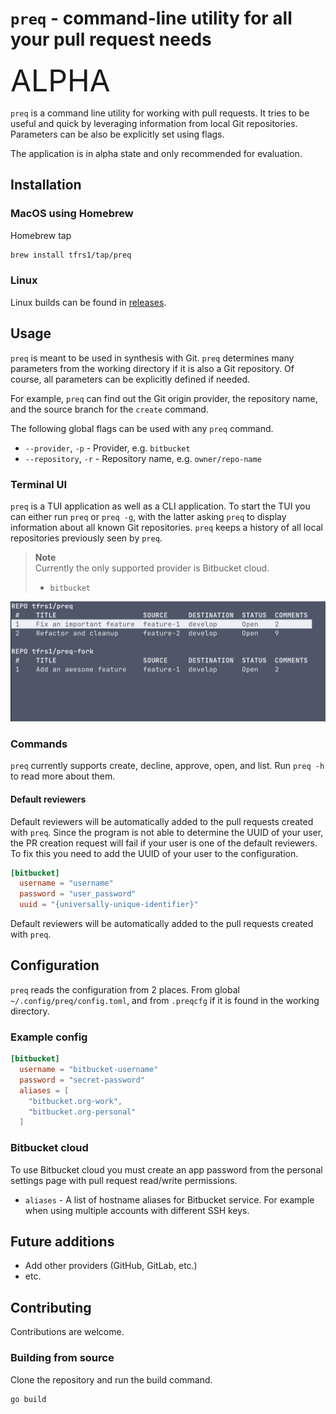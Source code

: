 # `preq` - command-line utility for all your pull request needs

<font size="7">ALPHA</font>

`preq` is a command line utility for working with pull requests. It tries to be useful and quick by leveraging information from local Git repositories. Parameters can be also be explicitly set using flags.

The application is in alpha state and only recommended for evaluation.

## Installation

### MacOS using Homebrew

Homebrew tap
```bash
brew install tfrs1/tap/preq
```

### Linux

Linux builds can be found in [releases](https://github.com/tfrs1/preq/releases).

## Usage

`preq` is meant to be used in synthesis with Git. `preq` determines many parameters from the working directory if it is also a Git repository. Of course, all parameters can be explicitly defined if needed.

For example, `preq` can find out the Git origin provider, the repository name, and the source branch for the `create` command.

The following global flags can be used with any `preq` command.
- `--provider`, `-p` - Provider, e.g. `bitbucket`
- `--repository`, `-r` - Repository name, e.g. `owner/repo-name`

### Terminal UI

`preq` is a TUI application as well as a CLI application. To start the TUI you can either run `preq` or `preq -g`, with the latter asking `preq` to display information about all known Git repositories. `preq` keeps a history of all local repositories previously seen by `preq`.

> __Note__  
> Currently the only supported provider is Bitbucket cloud.
> - `bitbucket`

![TUI home](./docs/tui-home-screenshot.png)

### Commands

`preq` currently supports create, decline, approve, open, and list. Run `preq -h` to read more about them.

#### Default reviewers

Default reviewers will be automatically added to the pull requests created with `preq`. Since the program is not able to determine the UUID of your user, the PR creation request will fail if your user is one of the default reviewers. To fix this you need to add the UUID of your user to the configuration.

```toml
[bitbucket]
  username = "username"
  password = "user_password"
  uuid = "{universally-unique-identifier}"
```

Default reviewers will be automatically added to the pull requests created with `preq`.

## Configuration

`preq` reads the configuration from 2 places. From global `~/.config/preq/config.toml`, and from `.preqcfg` if it is found in the working directory.

### Example config
```toml
[bitbucket]
  username = "bitbucket-username"
  password = "secret-password"
  aliases = [
    "bitbucket.org-work",
    "bitbucket.org-personal"
  ]
```
### Bitbucket cloud
To use Bitbucket cloud you must create an app password from the personal settings page with pull request read/write permissions.

* `aliases` - A list of hostname aliases for Bitbucket service. For example when using multiple accounts with different SSH keys.

## Future additions

- Add other providers (GitHub, GitLab, etc.)
- etc.

## Contributing

Contributions are welcome.

### Building from source

Clone the repository and run the build command.
```
go build
```
